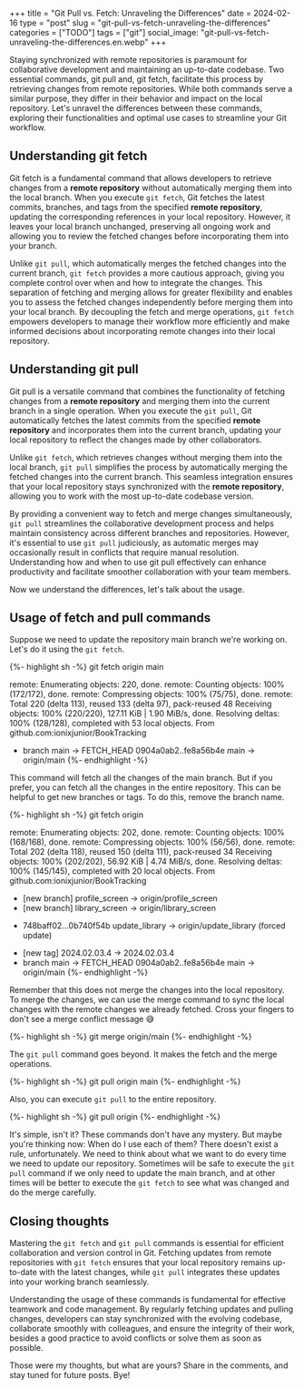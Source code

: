 +++
title = "Git Pull vs. Fetch: Unraveling the Differences"
date = 2024-02-16
type = "post"
slug = "git-pull-vs-fetch-unraveling-the-differences"
categories = ["TODO"]
tags = ["git"]
social_image: "git-pull-vs-fetch-unraveling-the-differences.en.webp"
+++

<p class="intro"><span class="dropcap">S</span>taying synchronized with remote repositories is paramount for collaborative development and maintaining an up-to-date codebase. Two essential commands, git pull and, git fetch, facilitate this process by retrieving changes from remote repositories. While both commands serve a similar purpose, they differ in their behavior and impact on the local repository. Let's unravel the differences between these commands, exploring their functionalities and optimal use cases to streamline your Git workflow.</p>

## Understanding git fetch

Git fetch is a fundamental command that allows developers to retrieve changes from a **remote repository** without automatically merging them into the local branch. When you execute `git fetch`, Git fetches the latest commits, branches, and tags from the specified **remote repository**, updating the corresponding references in your local repository. However, it leaves your local branch unchanged, preserving all ongoing work and allowing you to review the fetched changes before incorporating them into your branch.

Unlike `git pull`, which automatically merges the fetched changes into the current branch, `git fetch` provides a more cautious approach, giving you complete control over when and how to integrate the changes. This separation of fetching and merging allows for greater flexibility and enables you to assess the fetched changes independently before merging them into your local branch. By decoupling the fetch and merge operations, `git fetch` empowers developers to manage their workflow more efficiently and make informed decisions about incorporating remote changes into their local repository.

## Understanding git pull

Git pull is a versatile command that combines the functionality of fetching changes from a **remote repository** and merging them into the current branch in a single operation. When you execute the `git pull`, Git automatically fetches the latest commits from the specified **remote repository** and incorporates them into the current branch, updating your local repository to reflect the changes made by other collaborators.

Unlike `git fetch`, which retrieves changes without merging them into the local branch, `git pull` simplifies the process by automatically merging the fetched changes into the current branch. This seamless integration ensures that your local repository stays synchronized with the **remote repository**, allowing you to work with the most up-to-date codebase version.

By providing a convenient way to fetch and merge changes simultaneously, `git pull` streamlines the collaborative development process and helps maintain consistency across different branches and repositories. However, it's essential to use `git pull` judiciously, as automatic merges may occasionally result in conflicts that require manual resolution. Understanding how and when to use git pull effectively can enhance productivity and facilitate smoother collaboration with your team members.

Now we understand the differences, let's talk about the usage.

## Usage of fetch and pull commands

Suppose we need to update the repository main branch we're working on. Let's do it using the `git fetch`.

{%- highlight sh -%}
git fetch origin main

remote: Enumerating objects: 220, done.
remote: Counting objects: 100% (172/172), done.
remote: Compressing objects: 100% (75/75), done.
remote: Total 220 (delta 113), reused 133 (delta 97), pack-reused 48
Receiving objects: 100% (220/220), 127.11 KiB | 1.90 MiB/s, done.
Resolving deltas: 100% (128/128), completed with 53 local objects.
From github.com:ionixjunior/BookTracking
 * branch                main     -> FETCH_HEAD
   0904a0ab2..fe8a56b4e  main     -> origin/main
{%- endhighlight -%}

This command will fetch all the changes of the main branch. But if you prefer, you can fetch all the changes in the entire repository. This can be helpful to get new branches or tags. To do this, remove the branch name.

{%- highlight sh -%}
git fetch origin

remote: Enumerating objects: 202, done.
remote: Counting objects: 100% (168/168), done.
remote: Compressing objects: 100% (56/56), done.
remote: Total 202 (delta 118), reused 150 (delta 111), pack-reused 34
Receiving objects: 100% (202/202), 56.92 KiB | 4.74 MiB/s, done.
Resolving deltas: 100% (145/145), completed with 20 local objects.
From github.com:ionixjunior/BookTracking
 * [new branch]          profile_screen -> origin/profile_screen
 * [new branch]          library_screen -> origin/library_screen
 + 748baff02...0b740f54b update_library -> origin/update_library  (forced update)
 * [new tag]             2024.02.03.4   -> 2024.02.03.4
 * branch                main           -> FETCH_HEAD
   0904a0ab2..fe8a56b4e  main           -> origin/main
{%- endhighlight -%}

Remember that this does not merge the changes into the local repository. To merge the changes, we can use the merge command to sync the local changes with the remote changes we already fetched. Cross your fingers to don't see a merge conflict message 😅

{%- highlight sh -%}
git merge origin/main
{%- endhighlight -%}

The `git pull` command goes beyond. It makes the fetch and the merge operations.

{%- highlight sh -%}
git pull origin main
{%- endhighlight -%}

Also, you can execute `git pull` to the entire repository.

{%- highlight sh -%}
git pull origin
{%- endhighlight -%}

It's simple, isn't it? These commands don't have any mystery. But maybe you're thinking now: When do I use each of them? There doesn't exist a rule, unfortunately. We need to think about what we want to do every time we need to update our repository. Sometimes will be safe to execute the `git pull` command if we only need to update the main branch, and at other times will be better to execute the `git fetch` to see what was changed and do the merge carefully.

## Closing thoughts

Mastering the `git fetch` and `git pull` commands is essential for efficient collaboration and version control in Git. Fetching updates from remote repositories with `git fetch` ensures that your local repository remains up-to-date with the latest changes, while `git pull` integrates these updates into your working branch seamlessly.

Understanding the usage of these commands is fundamental for effective teamwork and code management. By regularly fetching updates and pulling changes, developers can stay synchronized with the evolving codebase, collaborate smoothly with colleagues, and ensure the integrity of their work, besides a good practice to avoid conflicts or solve them as soon as possible.

Those were my thoughts, but what are yours? Share in the comments, and stay tuned for future posts. Bye!